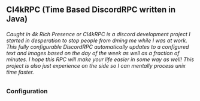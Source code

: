 ## CI4kRPC (Time Based DiscordRPC written in Java)

###### Caught in 4k Rich Presence or CI4kRPC is a discord development project I started in desperation to stop people from dming me while I was at work. This fully configurable DiscordRPC automatically updates to a configured text and images based on the day of the week as well as a fraction of minutes. I hope this RPC will make your life easier in some way as well! This project is also just experience on the side so I can mentally process unix time faster.

### Configuration
